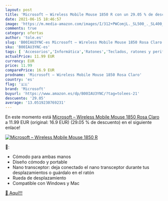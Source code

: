 ```yaml
---
layout: post
title: 'Microsoft – Wireless Mobile Mouse 1850 R con un 29.05 % de descuento'
date: 2021-06-15 18:46:57
image: 'https://m.media-amazon.com/images/I/312+PWComjL._SL500_._SL400_.jpg'
comments: true
category: ofertas
author: 'tole.es'
slug: 'B00IAU3YNC-es Microsoft – Wireless Mobile Mouse 1850 Rosa Claro'
sku: 'B00IAU3YNC-es'
tags: [ 'Accesorios','Informática','Ratones','Teclados, ratones y periféricos de entrada','microsoft', ]
actualPrice: 11.99 EUR
currency: EUR
price: 11.99
comparePrice: 16.9 EUR
prodname: 'Microsoft – Wireless Mobile Mouse 1850 Rosa Claro'
country: 'es'
flag: '🇪🇸'
brand: 'Microsoft'
buyurl: 'https://www.amazon.es/dp/B00IAU3YNC/?tag=tolees-21'
descuento: '29.05'
average: '13.0519230769231'
---
```


En este momento está [Microsoft – Wireless Mobile Mouse 1850 Rosa Claro](https://www.amazon.es/dp/B00IAU3YNC/?tag=tolees-21) a 11.99 EUR (original: 16.9 EUR) (29.05 %  de descuento) en el siguiente enlace!

[![Microsoft – Wireless Mobile Mouse 1850 R](https://m.media-amazon.com/images/I/312+PWComjL._SL500_._SL400_.jpg)](https://www.amazon.es/dp/B00IAU3YNC/?tag=tolees-21)

🔎:

- Cómodo para ambas manos
- Diseño cómodo y portable
- Nano transceptor: deja conectado el nano transceptor durante tus desplazamientos o guárdalo en el ratón
- Rueda de desplazamiento
- Compatible con Windows y Mac

[🛒 Aquí!!!](https://www.amazon.es/dp/B00IAU3YNC/?tag=tolees-21)
